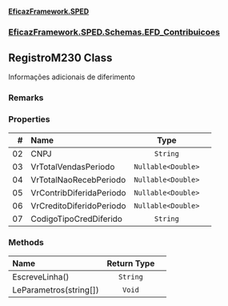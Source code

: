 #### [EficazFramework.SPED](EficazFrameworkSPED.md 'EficazFramework SPED')
### [EficazFramework.SPED.Schemas.EFD_Contribuicoes](EficazFramework.SPED.Schemas.EFD_Contribuicoes.md 'EficazFramework.SPED.Schemas.EFD_Contribuicoes')

## RegistroM230 Class

Informações adicionais de diferimento

### Remarks
### Properties

| # | Name | Type | |
| ---: | :--- | :---: | :--- |
| 02 | CNPJ | `String` |  |
| 03 | VrTotalVendasPeriodo | `Nullable<Double>` |  |
| 04 | VrTotalNaoRecebPeriodo | `Nullable<Double>` |  |
| 05 | VrContribDiferidaPeriodo | `Nullable<Double>` |  |
| 06 | VrCreditoDiferidoPeriodo | `Nullable<Double>` |  |
| 07 | CodigoTipoCredDiferido | `String` |  |
### Methods

| Name | Return Type | |
| :--- | :---: | :--- |
| EscreveLinha() | `String` |  |
| LeParametros(string[]) | `Void` |  |
